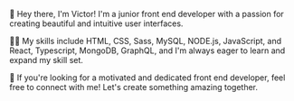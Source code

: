 👋 Hey there, I'm Victor! I'm a junior front end developer with a passion for creating beautiful and intuitive user interfaces.

👨‍💻 My skills include HTML, CSS, Sass, MySQL, NODE.js, JavaScript, and React, Typescript, MongoDB, GraphQL, and I'm always eager to learn and expand my skill set.

🌟 If you're looking for a motivated and dedicated front end developer, feel free to connect with me! Let's create something amazing together.
